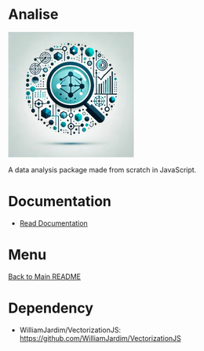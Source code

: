 # Analise
![Logo do projeto](../imagens/icon256x256.png)

A data analysis package made from scratch in JavaScript.

# Documentation
- [Read Documentation](../docs/main.md)

# Menu
[Back to Main README](../README.md)

# Dependency
  - WilliamJardim/VectorizationJS: https://github.com/WilliamJardim/VectorizationJS